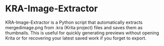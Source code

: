 # KRA-Image-Extractor
KRA-Image-Extractor is a Python script that automatically extracts mergedimage.png from .kra (Krita project) files and saves them as thumbnails. This is useful for quickly generating previews without opening Krita or for recovering your latest saved work if you forget to export.
